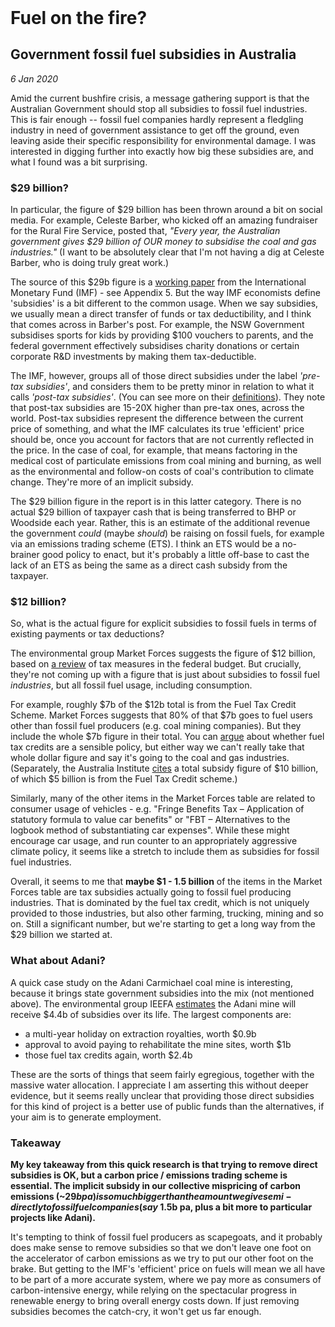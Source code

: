 <header><title>Fuel on the fire</title></header>

# Fuel on the fire?
## Government fossil fuel subsidies in Australia

_6 Jan 2020_

Amid the current bushfire crisis, a message gathering support is that the Australian Government should stop all subsidies to fossil fuel industries. This is fair enough -- fossil fuel companies hardly represent a fledgling industry in need of government assistance to get off the ground, even leaving aside their specific responsibility for environmental damage. I was interested in digging further into exactly how big these subsidies are, and what I found was a bit surprising. 

### $29 billion?

In particular, the figure of $29 billion has been thrown around a bit on social media. For example, Celeste Barber, who kicked off an amazing fundraiser for the Rural Fire Service, posted that, _"Every year, the Australian government gives $29 billion of OUR money to subsidise the coal and gas industries."_ (I want to be absolutely clear that I'm not having a dig at Celeste Barber, who is doing truly great work.)

The source of this $29b figure is a [working paper](https://www.imf.org/en/Publications/WP/Issues/2019/05/02/Global-Fossil-Fuel-Subsidies-Remain-Large-An-Update-Based-on-Country-Level-Estimates-46509) from the International Monetary Fund (IMF) - see Appendix 5. But the way IMF economists define 'subsidies' is a bit different to the common usage. When we say subsidies, we usually mean a direct transfer of funds or tax deductibility, and I think that comes across in Barber's post. For example, the NSW Government subsidises sports for kids by providing $100 vouchers to parents, and the federal government effectively subsidises charity donations or certain corporate R&D investments by making them tax-deductible.

The IMF, however, groups all of those direct subsidies under the label _'pre-tax subsidies'_, and considers them to be pretty minor in relation to what it calls _'post-tax subsidies'_. (You can see more on their [definitions](https://www.imf.org/external/np/fad/subsidies/pdf/note.pdf)). They note that post-tax subsidies are 15-20X higher than pre-tax ones, across the world. Post-tax subsidies represent the difference between the current price of something, and what the IMF calculates its true 'efficient' price should be, once you account for factors that are not currently reflected in the price. In the case of coal, for example, that means factoring in the medical cost of particulate emissions from coal mining and burning, as well as the environmental and follow-on costs of coal's contribution to climate change. They're more of an implicit subsidy.

The $29 billion figure in the report is in this latter category. There is no actual $29 billion of taxpayer cash that is being transferred to BHP or Woodside each year. Rather, this is an estimate of the additional revenue the government _could_ (maybe _should_) be raising on fossil fuels, for example via an emissions trading scheme (ETS). I think an ETS would be a no-brainer good policy to enact, but it's probably a little off-base to cast the lack of an ETS as being the same as a direct cash subsidy from the taxpayer.

### $12 billion?

So, what is the actual figure for explicit subsidies to fossil fuels in terms of existing payments or tax deductions?

The environmental group Market Forces suggests the figure of $12 billion, based on [a review]((https://www.marketforces.org.au/campaigns/ffs/tax-based-subsidies/) ) of tax measures in the federal budget. But crucially, they're not coming up with a figure that is just about subsidies to fossil fuel _industries_, but all fossil fuel usage, including consumption.

For example, roughly $7b of the $12b total is from the Fuel Tax Credit Scheme. Market Forces suggests that 80% of that $7b goes to fuel users other than fossil fuel producers (e.g. coal mining companies). But they include the whole $7b figure in their total. You can [argue](https://theconversation.com/viewpoints-should-fuel-tax-credits-be-cut-in-the-budget-25988) about whether fuel tax credits are a sensible policy, but either way we can't really take that whole dollar figure and say it's going to the coal and gas industries. (Separately, the Australia Institute [cites](https://www.tai.org.au/node/451) a total subsidy figure of $10 billion, of which $5 billion is from the Fuel Tax Credit scheme.)

Similarly, many of the other items in the Market Forces table are related to consumer usage of vehicles - e.g. "Fringe Benefits Tax – Application of statutory formula to value car benefits" or "FBT – Alternatives to the logbook method of substantiating car expenses". While these might encourage car usage, and run counter to an appropriately aggressive climate policy, it seems like a stretch to include them as subsidies for fossil fuel industries.

Overall, it seems to me that **maybe $1 - 1.5 billion** of the items in the Market Forces table are tax subsidies actually going to fossil fuel producing industries. That is dominated by the fuel tax credit, which is not uniquely provided to those industries, but also other farming, trucking, mining and so on. Still a significant number, but we're starting to get a long way from the $29 billion we started at.

### What about Adani?

A quick case study on the Adani Carmichael coal mine is interesting, because it brings state government subsidies into the mix (not mentioned above). The environmental group IEEFA [estimates](https://ieefa.org/wp-content/uploads/2019/08/IEEFA-Note_Billionaire-Adani-Being-Subsidised-for-Carmichael-Thermal-Coal-Mine_29-August-2019.pdf) the Adani mine will receive $4.4b of subsidies over its life. The largest components are:
- a multi-year holiday on extraction royalties, worth $0.9b
- approval to avoid paying to rehabilitate the mine sites, worth $1b
- those fuel tax credits again, worth $2.4b

These are the sorts of things that seem fairly egregious, together with the massive water allocation. I appreciate I am asserting this without deeper evidence, but it seems really unclear that providing those direct subsidies for this kind of project is a better use of public funds than the alternatives, if your aim is to generate employment.

### Takeaway

**My key takeaway from this quick research is that trying to remove direct subsidies is OK, but a carbon price / emissions trading scheme is essential. The implicit subsidy in our collective mispricing of carbon emissions (~$29b pa) is so much bigger than the amount we give semi-directly to fossil fuel companies (say ~$1.5b pa, plus a bit more to particular projects like Adani).**

It's tempting to think of fossil fuel producers as scapegoats, and it probably does make sense to remove subsidies so that we don't leave one foot on the accelerator of carbon emissions as we try to put our other foot on the brake. But getting to the IMF's 'efficient' price on fuels will mean we all have to be part of a more accurate system, where we pay more as consumers of carbon-intensive energy, while relying on the spectacular progress in renewable energy to bring overall energy costs down. If just removing subsidies becomes the catch-cry, it won't get us far enough.